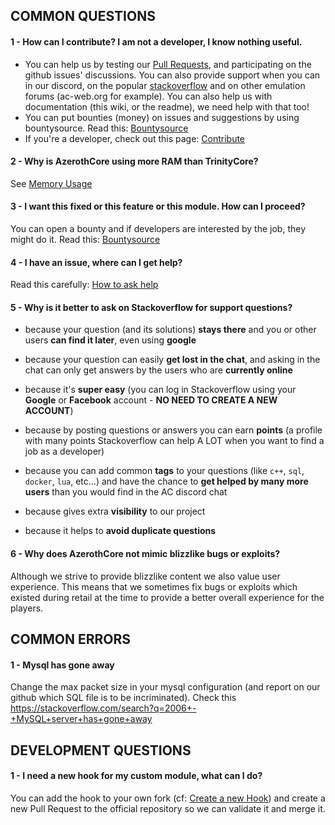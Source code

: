 ## COMMON QUESTIONS

#### 1 - How can I contribute? I am not a developer, I know nothing useful.

- You can help us by testing our [Pull Requests](Contribute#how-to-test-a-pull-request), and participating on the github issues' discussions. You can also provide support when you can in our discord, on the popular [stackoverflow](https://stackoverflow.com/questions/tagged/azerothcore) and on other emulation forums (ac-web.org for example). You can also help us with documentation (this wiki, or the readme), we need help with that too!
- You can put bounties (money) on issues and suggestions by using bountysource. Read this: [Bountysource](Bountysource.md)
- If you're a developer, check out this page: [Contribute](Contribute.md)

#### 2 - Why is AzerothCore using more RAM than TrinityCore?

See [Memory Usage](Memory-Usage.md)

#### 3 - I want this fixed or this feature or this module. How can I proceed?

You can open a bounty and if developers are interested by the job, they might do it. Read this: [Bountysource](Bountysource.md)

#### 4 - I have an issue, where can I get help?

Read this carefully: [How to ask help](How-to-ask-for-help.md)

#### 5 - Why is it better to ask on Stackoverflow for support questions?

- because your question (and its solutions) **stays there** and you or other users **can find it later**, even using **google**

- because your question can easily **get lost in the chat**, and asking in the chat can only get answers by the users who are **currently online**

- because it's **super easy** (you can log in Stackoverflow using your **Google** or **Facebook** account - **NO NEED TO CREATE A NEW ACCOUNT**)

- because by posting questions or answers you can earn **points** (a profile with many points Stackoverflow can help A LOT when you want to find a job as a developer)

- because you can add common **tags** to your questions (like `c++`, `sql`, `docker`, `lua`, etc...) and have the chance to  **get helped by many more users** than you would find in the AC discord chat

- because gives extra **visibility** to our project

- because it helps to **avoid duplicate questions**

#### 6 - Why does AzerothCore not mimic blizzlike bugs or exploits?

Although we strive to provide blizzlike content we also value user experience. This means that we sometimes fix bugs or exploits which existed during retail at the time to provide a better overall experience for the players.



## COMMON ERRORS

#### 1 - Mysql has gone away

Change the max packet size in your mysql configuration (and report on our github which SQL file is to be incriminated). Check this <https://stackoverflow.com/search?q=2006+-+MySQL+server+has+gone+away>


## DEVELOPMENT QUESTIONS

#### 1 - I need a new hook for my custom module, what can I do?

You can add the hook to your own fork (cf: [Create a new Hook](http://www.azerothcore.org/wiki/Create-a-new-Hook)) and create a new Pull Request to the official repository so we can validate it and merge it.
